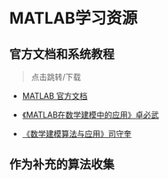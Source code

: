 # MATLAB学习资源

## 官方文档和系统教程

> 点击跳转/下载

- [MATLAB 官方文档](https://ww2.mathworks.cn/help/matlab/index.htm)

- [《MATLAB在数学建模中的应用》卓必武](https://github.com/CentrifugalAI/Mathematical-Contest-in-Modeling/raw/main/coding/MATLAB%E5%9C%A8%E6%95%B0%E5%AD%A6%E5%BB%BA%E6%A8%A1%E4%B8%AD%E7%9A%84%E5%BA%94%E7%94%A8%20(%E4%B8%BB%E7%BC%96%EF%BC%9A%E5%8D%93%E9%87%91%E6%AD%A6%EF%BC%8C%E5%89%AF%E4%B8%BB%E7%BC%96%EF%BC%9A%E9%AD%8F%E6%B0%B8%E7%94%9F%E3%80%81%E7%A7%A6%E5%81%A5%E3%80%81%E6%9D%8E%E5%BF%85%E6%96%87).pdf)

- [《数学建模算法与应用》司守奎](https://github.com/CentrifugalAI/Mathematical-Contest-in-Modeling/raw/main/coding/%E6%95%B0%E5%AD%A6%E5%BB%BA%E6%A8%A1%E7%AE%97%E6%B3%95%E4%B8%8E%E5%BA%94%E7%94%A8%EF%BC%88%E7%AC%AC2%E7%89%88%EF%BC%89%20(%E5%8F%B8%E5%AE%88%E5%A5%8E%20%E5%AD%99%E5%85%86%E4%BA%AE).pdf)

## 作为补充的算法收集